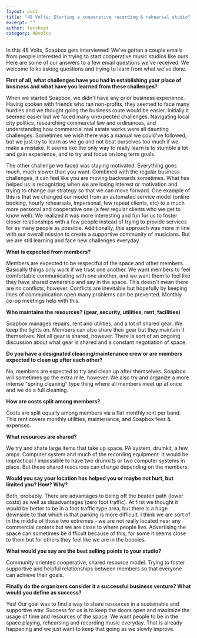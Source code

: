 ```yaml
---
layout: post
title: "48 Volts: Starting a cooperative recording & rehearsal studio"
excerpt: ""
author: farsheed
category: 48volts
---
```


In this 48 Volts, Soapbox gets interviewed! We've gotten a couple emails from people interested in trying to start cooperative music studios like ours.  Here are some of our answers to a few email questions we've received. We welcome folks asking questions and trying to learn from what we've done.

**First of all, what challenges have you had in establishing your place of business and what have you learned from these challenges?**

When we started Soapbox, we didn't have any prior business experience. Having spoken with friends who ran non-profits, they seemed to face many hurdles and we thought going the business route would be easier. Initially it seemed easier but we faced many unexpected challenges. Navigating local city politics, researching commercial law and ordinances, and understanding how commercial real estate works were all daunting challenges. Sometimes we wish there was a manual we could've followed, but we just try to learn as we go and not beat ourselves too much if we make a mistake. It seems like the only way to really learn is to stumble a lot and gain experience, and to try and focus on long term goals.

The other challenge we faced was staying motivated. Everything goes much, much slower than you want. Combined with the regular business challenges, it can feel like you are moving backwards sometimes.  What has helped us is recognizing when we are losing interest or motivation and trying to change our strategy so that we can move forward. One example of this is that we changed our model from an automated service model (online booking, hourly rehearsals, impersonal, few repeat clients, etc) to a much more personal and cooperative one (a few regular clients who we get to know well).  We realized it was more interesting and fun for us to foster closer relationships with a few people instead of trying to provide services for as many people as possible.  Additionally, this approach was more in line with our overall mission to create a supportive community of musicians. But we are still learning and face new challenges everyday.

**What is expected from members?**

Members are expected to be respectful of the space and other members. Basically things only work if we trust one another. We want members to feel comfortable communicating with one another, and we want them to feel like they have shared ownership and say in the space. This doesn't mean there are no conflicts, however. Conflicts are inevitable but hopefully by keeping lines of communication open many problems can be prevented. Monthly co-op meetings help with this.

**Who maintains the resources? (gear, security, utilities, rent, facilities)**

Soapbox manages repairs, rent and utilities, and a lot of shared gear. We keep the lights on. Members can also share their gear but they maintain it themselves. Not all gear is shared, however. There is sort of an ongoing discussion about what gear is shared and a constant negotiation of space.

**Do you have a designated cleaning/maintenance crew or are members expected to clean up after each other?**

No, members are expected to try and clean up after themselves. Soapbox will sometimes go the extra mile, however. We also try and organize a more intense "spring cleaning" type thing where all members meet up at once and we do a full cleaning.

**How are costs split among members?**

Costs are split equally among members via a flat monthly rent per band. This rent covers monthly utilities, maintenance, and Soapbox fees & expenses.

**What resources are shared?**

We try and share large items that take up space. PA system, drumkit, a few amps. Computer system and much of the recording equipment. It would be impractical / impossible to have two drumkits or two computer systems in place. But these shared resources can change depending on the members.

**Would you say your location has helped you or maybe not hurt, but limited you? How? Why?**

Both, probably. There are advantages to being off the beaten path (lower costs) as well as disadvantages (zero foot traffic). At first we thought it would be better to be in a foot traffic type area, but there is a huge downside to that which is that parking is more difficult. I think we are sort of in the middle of those two extremes - we are not really located near any commercial centers but we are close to where people live. Advertising the space can sometimes be difficult because of this, for some it seems close to them but for others they feel like we are in the boonies.

**What would you say are the best selling points to your studio?**

Community oriented cooperative, shared resource model. Trying to foster supportive and helpful relationships between members so that everyone can achieve their goals.

**Finally do the organizers consider it a successful business venture? What would you define as success?**

Yes! Our goal was to find a way to share resources in a sustainable and supportive way.  Success for us is to keep the doors open and maximize the usage of time and resources of the space. We want people to be in the space playing, rehearsing and recording music everyday. That is already happening and we just want to keep that going as we slowly improve.